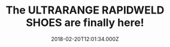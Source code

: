 ---
campaign-uuid: "c-ed693248-026e-4d89-b287-ec751f121d6d"
type: "Preview"
category: "Gifts"
date: "2018-02-20T12:01:34.000Z"
end-date: "2018-05-31T23:59:00.000Z"
disable-form: false
is_promoted: false
has_entry_page: false
title: "The ULTRARANGE RAPIDWELD SHOES are finally here!"
competition-description: "<p>We have a new addition to the Vans family! The UltraRange\
  \ Rapidweld shoes have just arrived! and they come with numerous brand new features!\n\
  Fully breathable mesh, water-based inks and glues, suede uppers… and that is just\
  \ the beginning!</p>\n<p>Click here to get to know them better and experience a\
  \ great comfort for long journeys with Vans!</p>\n"
banner-img: "https://assets.expresslyapp.com/asset-6ad6e58c-9aa7-45c4-85e9-aa45f486d806.jpg"
logo-left-href: "https://www.vans.co.uk"
logo-left-image: "https://assets.expresslyapp.com/2099d462-23ca-4154-87b6-a3c37dc48b95-thumb.png"
logo-left-title: "Vans"
has-winner: false
country-restrictions:
- "GB"
---